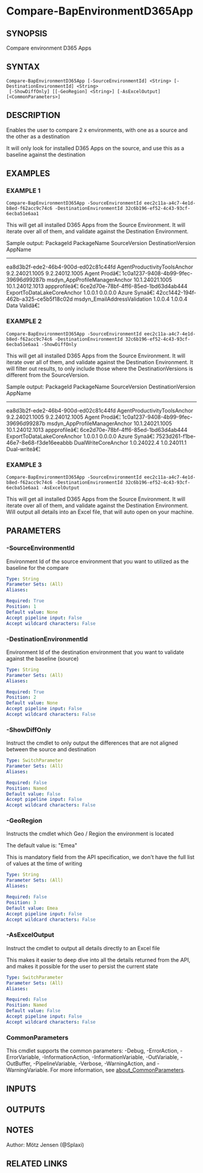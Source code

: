 ﻿---
external help file: d365bap.tools-help.xml
Module Name: d365bap.tools
online version:
schema: 2.0.0
---

# Compare-BapEnvironmentD365App

## SYNOPSIS
Compare environment D365 Apps

## SYNTAX

```
Compare-BapEnvironmentD365App [-SourceEnvironmentId] <String> [-DestinationEnvironmentId] <String>
 [-ShowDiffOnly] [[-GeoRegion] <String>] [-AsExcelOutput] [<CommonParameters>]
```

## DESCRIPTION
Enables the user to compare 2 x environments, with one as a source and the other as a destination

It will only look for installed D365 Apps on the source, and use this as a baseline against the destination

## EXAMPLES

### EXAMPLE 1
```
Compare-BapEnvironmentD365App -SourceEnvironmentId eec2c11a-a4c7-4e1d-b8ed-f62acc9c74c6 -DestinationEnvironmentId 32c6b196-ef52-4c43-93cf-6ecba51e6aa1
```

This will get all installed D365 Apps from the Source Environment.
It will iterate over all of them, and validate against the Destination Environment.

Sample output:
PackageId                            PackageName                    SourceVersion       DestinationVersion  AppName
---------                            -----------                    -------------       ------------------  -------
ea8d3b2f-ede2-46b4-900d-ed02c81c44fd AgentProductivityToolsAnchor   9.2.24021.1005      9.2.24012.1005      Agent Prodâ€¦
1c0a1237-9408-4b99-9fec-39696d99287b msdyn_AppProfileManagerAnchor  10.1.24021.1005     10.1.24012.1013     appprofileâ€¦
6ce2d70e-78bf-4ff6-85ed-1bd63d4ab444 ExportToDataLakeCoreAnchor     1.0.0.1             0.0.0.0             Azure Synaâ€¦
42cc1442-194f-462b-a325-ce5b5f18c02d msdyn_EmailAddressValidation   1.0.0.4             1.0.0.4             Data Validâ€¦

### EXAMPLE 2
```
Compare-BapEnvironmentD365App -SourceEnvironmentId eec2c11a-a4c7-4e1d-b8ed-f62acc9c74c6 -DestinationEnvironmentId 32c6b196-ef52-4c43-93cf-6ecba51e6aa1 -ShowDiffOnly
```

This will get all installed D365 Apps from the Source Environment.
It will iterate over all of them, and validate against the Destination Environment.
It will filter out results, to only include those where the DestinationVersions is different from the SourceVersion.

Sample output:
PackageId                            PackageName                    SourceVersion       DestinationVersion  AppName
---------                            -----------                    -------------       ------------------  -------
ea8d3b2f-ede2-46b4-900d-ed02c81c44fd AgentProductivityToolsAnchor   9.2.24021.1005      9.2.24012.1005      Agent Prodâ€¦
1c0a1237-9408-4b99-9fec-39696d99287b msdyn_AppProfileManagerAnchor  10.1.24021.1005     10.1.24012.1013     appprofileâ€¦
6ce2d70e-78bf-4ff6-85ed-1bd63d4ab444 ExportToDataLakeCoreAnchor     1.0.0.1             0.0.0.0             Azure Synaâ€¦
7523d261-f1be-46e7-8e68-f3de16eeabbb DualWriteCoreAnchor            1.0.24022.4         1.0.24011.1         Dual-writeâ€¦

### EXAMPLE 3
```
Compare-BapEnvironmentD365App -SourceEnvironmentId eec2c11a-a4c7-4e1d-b8ed-f62acc9c74c6 -DestinationEnvironmentId 32c6b196-ef52-4c43-93cf-6ecba51e6aa1 -AsExcelOutput
```

This will get all installed D365 Apps from the Source Environment.
It will iterate over all of them, and validate against the Destination Environment.
Will output all details into an Excel file, that will auto open on your machine.

## PARAMETERS

### -SourceEnvironmentId
Environment Id of the source environment that you want to utilized as the baseline for the compare

```yaml
Type: String
Parameter Sets: (All)
Aliases:

Required: True
Position: 1
Default value: None
Accept pipeline input: False
Accept wildcard characters: False
```

### -DestinationEnvironmentId
Environment Id of the destination environment that you want to validate against the baseline (source)

```yaml
Type: String
Parameter Sets: (All)
Aliases:

Required: True
Position: 2
Default value: None
Accept pipeline input: False
Accept wildcard characters: False
```

### -ShowDiffOnly
Instruct the cmdlet to only output the differences that are not aligned between the source and destination

```yaml
Type: SwitchParameter
Parameter Sets: (All)
Aliases:

Required: False
Position: Named
Default value: False
Accept pipeline input: False
Accept wildcard characters: False
```

### -GeoRegion
Instructs the cmdlet which Geo / Region the environment is located

The default value is: "Emea"

This is mandatory field from the API specification, we don't have the full list of values at the time of writing

```yaml
Type: String
Parameter Sets: (All)
Aliases:

Required: False
Position: 3
Default value: Emea
Accept pipeline input: False
Accept wildcard characters: False
```

### -AsExcelOutput
Instruct the cmdlet to output all details directly to an Excel file

This makes it easier to deep dive into all the details returned from the API, and makes it possible for the user to persist the current state

```yaml
Type: SwitchParameter
Parameter Sets: (All)
Aliases:

Required: False
Position: Named
Default value: False
Accept pipeline input: False
Accept wildcard characters: False
```

### CommonParameters
This cmdlet supports the common parameters: -Debug, -ErrorAction, -ErrorVariable, -InformationAction, -InformationVariable, -OutVariable, -OutBuffer, -PipelineVariable, -Verbose, -WarningAction, and -WarningVariable. For more information, see [about_CommonParameters](http://go.microsoft.com/fwlink/?LinkID=113216).

## INPUTS

## OUTPUTS

## NOTES
Author: Mötz Jensen (@Splaxi)

## RELATED LINKS
